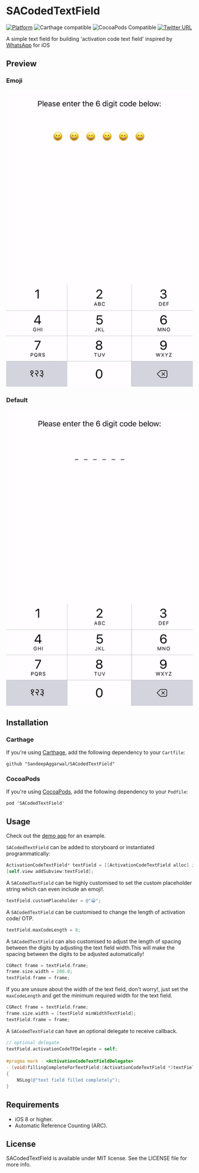 SACodedTextField
===============


[![Platform](https://img.shields.io/cocoapods/p/SACodedTextField.svg?style=flat)](http://cocoadocs.org/docsets/SACodedTextField)
![Carthage compatible](https://img.shields.io/badge/carthage-compatible-green.svg)
![CocoaPods Compatible](https://img.shields.io/badge/cocoapods-compatible-green.svg)
[![Twitter URL](https://img.shields.io/twitter/url/http/shields.io.svg?style=social)](https://twitter.com/sandeepCool77)


A simple text field for building 'activation code text field' inspired by [WhatsApp](https://www.whatsapp.com/) for iOS

Preview
---

### Emoji

![gif](Previews/SACodedTF2.gif)


### Default

![gif2](Previews/SACodedTF1.gif)


Installation
---

### Carthage

If you're using [Carthage](https://github.com/Carthage/Carthage), add the following dependency to your `Cartfile`:

```none
github "SandeepAggarwal/SACodedTextField"
```

### CocoaPods 

If you're using [CocoaPods](http://cocoapods.org), add the following dependency to your `Podfile`:

```none
pod 'SACodedTextField'
```

Usage
---
Check out the [demo app](https://github.com/SandeepAggarwal/SACodedTextField/archive/master.zip) for an example.

`SACodedTextField` can be added to storyboard or instantiated programmatically:
~~~objective-c
ActivationCodeTextField* textField = [[ActivationCodeTextField alloc] initWithFrame:frame];
[self.view addSubview:textField];
~~~

A `SACodedTextField` can be highly customised to set the custom placeholder string which can even include an emoji!.
~~~objective-c
textField.customPlaceholder = @"😀";
~~~

A `SACodedTextField` can be customised to change the length of activation code/ OTP.
~~~objective-c
textField.maxCodeLength = 8;
~~~

A `SACodedTextField` can also customised to adjust the length of spacing between the digits by adjusting the text field width.This will make the spacing between the digits to be adjusted automatically!

~~~objective-c
CGRect frame = textField.frame;
frame.size.width = 200.0;
textField.frame = frame;
~~~

If you are unsure about the width of the text field, don't worry!, just set the `maxCodeLength` and get the minimum required width for the text field.

~~~objective-c
CGRect frame = textField.frame;
frame.size.width = [textField minWidthTextField];
textField.frame = frame;
~~~

A `SACodedTextField` can have an optional delegate to receive callback.
~~~objective-c
// optional delegate
textField.activationCodeTFDelegate = self;

#pragma mark - <ActivationCodeTextFieldDelegate>
- (void)fillingCompleteForTextField:(ActivationCodeTextField *)textField
{
    NSLog(@"text field filled completely");
}
~~~

Requirements
---
- iOS 8 or higher.
- Automatic Reference Counting (ARC).

License
---
SACodedTextField is available under MIT license. See the LICENSE file for more info.
